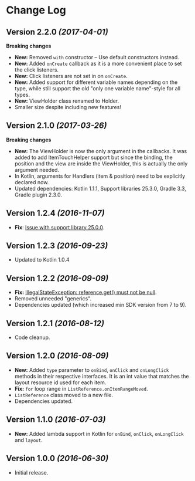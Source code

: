 Change Log
==========

Version 2.2.0 *(2017-04-01)*
----------------------------

**Breaking changes**
- **New:** Removed `with` constructor – Use default constructors instead.
- **New:** Added `onCreate` callback as it is a more convenient place to set the click listeners.
- **New:** Click listeners are not set in on `onCreate`.
- **New:** Added support for different variable names depending on the type, while still support the old "only one variable name"-style for all types.
- **New:** ViewHolder class renamed to Holder.
- Smaller size despite including new features!

Version 2.1.0 *(2017-03-26)*
----------------------------

**Breaking changes**
- **New:** The ViewHolder is now the only argument in the callbacks. It was added to add ItemTouchHelper support but since the binding, the position and the view are inside the ViewHolder, this is actually the only argument needed.
- In Kotlin, arguments for Handlers (item & position) need to be explicitly declared now.
- Updated dependencies: Kotlin 1.1.1, Support libraries 25.3.0, Gradle 3.3, Gradle plugin 2.3.0.

Version 1.2.4 *(2016-11-07)*
----------------------------

- **Fix**: [Issue with support library 25.0.0](https://github.com/nitrico/LastAdapter/issues/9).

Version 1.2.3 *(2016-09-23)*
----------------------------

- Updated to Kotlin 1.0.4


Version 1.2.2 *(2016-09-09)*
----------------------------

- **Fix:** [IllegalStateException: reference.get() must not be null](https://github.com/nitrico/LastAdapter/issues/5).
- Removed unneeded "generics".
- Dependencies updated (which increased min SDK version from 7 to 9).


Version 1.2.1 *(2016-08-12)*
----------------------------

- Code cleanup.


Version 1.2.0 *(2016-08-09)*
----------------------------

- **New:** Added `type` parameter to `onBind`, `onClick` and `onLongClick` methods in their respective interfaces. It is an int value that matches the layout resource id used for each item.
- **Fix:** `for` loop range in `ListReference.onItemRangeMoved`.
- `ListReference` class moved to a new file.
- Dependencies updated.


Version 1.1.0 *(2016-07-03)*
----------------------------

- **New:** Added lambda support in Kotlin for `onBind`, `onClick`, `onLongClick` and `layout`.


Version 1.0.0 *(2016-06-30)*
----------------------------

- Initial release.
